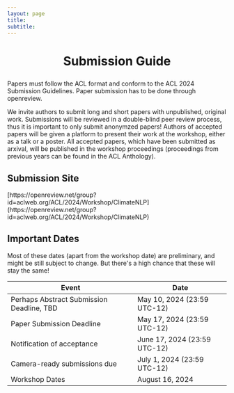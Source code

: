 ```yaml
---
layout: page
title: 
subtitle: 
---
```




<h1 style="text-align:center; margin-bottom:20pt; !important"> Submission Guide </h1>

Papers must follow the ACL format and conform to the ACL 2024 Submission Guidelines. Paper submission has to be done through openreview.

We invite authors to submit long and short papers with unpublished, original work. Submissions will be reviewed in a double-blind peer review process, thus it is important to only submit anonymzed papers! Authors of accepted papers will be given a platform to present their work at the workshop, either as a talk or a poster. All accepted papers, which have been submitted as arxival, will be published in the workshop proceedings (proceedings from previous years can be found in the ACL Anthology). 


<h2>Submission Site</h2>
[https://openreview.net/group?id=aclweb.org/ACL/2024/Workshop/ClimateNLP](https://openreview.net/group?id=aclweb.org/ACL/2024/Workshop/ClimateNLP)

<h2 id="dates">Important Dates</h2>

Most of these dates (apart from the workshop date) are preliminary, and might be still subject to change. But there's a high chance that these will stay the same!

 <table class="table table-striped">
  <thead>
    <tr>
      <th scope="col">Event</th>
      <th scope="col">Date</th>
    </tr>
  </thead>
  <tbody>
     <tr>
      <td>Perhaps Abstract Submission Deadline, TBD</td>
      <td>May 10, 2024 (23:59 UTC-12)</td>
    </tr>
     <tr>
      <td>Paper Submission Deadline</td>
      <td>May 17, 2024 (23:59 UTC-12)</td>
    </tr>
    <tr>
      <td>Notification of acceptance</td>
      <td>June 17, 2024 (23:59 UTC-12)</td>
    </tr>
    <tr>
      <td>Camera-ready submissions due</td>
      <td>July 1, 2024 (23:59 UTC-12)</td>
    </tr>
    <tr>
      <td>Workshop Dates</td>
      <td>August 16, 2024</td>
    </tr>
  </tbody>
</table>

